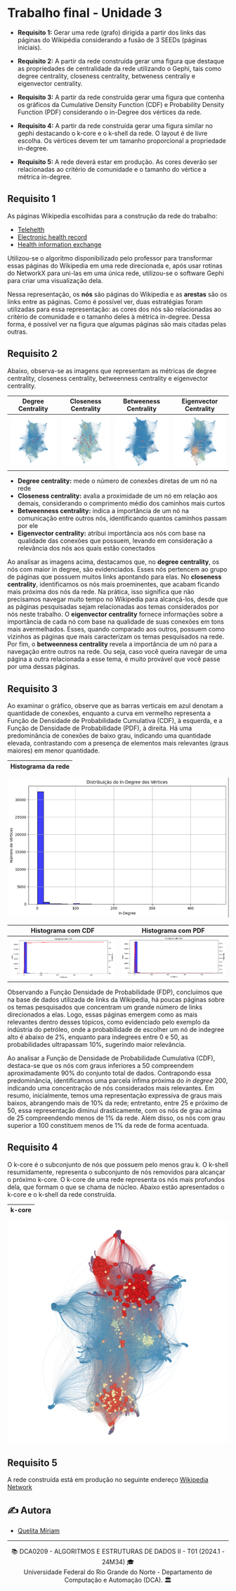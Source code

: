 # Trabalho final - Unidade 3

- **Requisito 1:** Gerar uma rede (grafo) dirigida a partir dos links das páginas do Wikipédia considerando a fusão de 3 SEEDs (páginas iniciais). 

- **Requisito 2:** A partir da rede construída gerar uma figura que destaque as propriedades de centralidade da rede utilizando o Gephi, tais como degree centrality, closeness centrality, betweness centraliy e eigenvector centrality. 

- **Requisito 3:** A partir da rede construída gerar uma figura que contenha os gráficos da Cumulative Density Function (CDF) e Probability Density Function (PDF) considerando o in-Degree dos vértices da rede.

- **Requisito 4:** A partir da rede construída gerar uma figura similar no gephi destacando o k-core e o k-shell da rede. O layout é de livre escolha. Os vértices devem ter um tamanho proporcional a propriedade in-degree.

- **Requisito 5:** A rede deverá estar em produção. As cores deverão ser relacionadas ao critério de comunidade e o tamanho do vértice a métrica in-degree.

## Requisito 1

As páginas Wikipedia escolhidas para a construção da rede do trabalho:

- [Telehelth](https://en.wikipedia.org/wiki/Telehealth)
- [Electronic health record](https://en.wikipedia.org/wiki/Electronic_health_record)
- [Health information exchange](https://en.wikipedia.org/wiki/Health_information_exchange)

Utilizou-se o algoritmo disponibilizado pelo professor para transformar essas páginas do Wikipedia em uma rede direcionada e, após usar rotinas do NetworkX para uni-las em uma única rede, utilizou-se o software Gephi para criar uma visualização dela.

Nessa representação, os **nós** são páginas do Wikipedia e as **arestas** são os links entre as páginas. Como é possível ver, duas estratégias foram utilizadas para essa representação: as cores dos nós  são relacionadas ao critério de comunidade e o tamanho deles à métrica in-degree. Dessa forma, é possível ver na figura que algumas páginas são mais citadas pelas outras.

## Requisito 2

Abaixo, observa-se as imagens que representam as métricas de degree centrality, closeness centrality, betweenness centrality e eigenvector centrality.

| Degree Centrality | Closeness Centrality | Betweeness Centrality | Eigenvector Centrality |
|-------------------|----------------------|----------------------|----------------------|
![Degree centrality](./assets/imgs/degree.png)|![Closeness Centrality](assets/imgs/closeness.png)|![Betweeness Centrality](assets/imgs/betweeness.png)|![Eigenvector Centrality](assets/imgs/eigenvector.png)



- **Degree centrality:** mede o número de conexões diretas de um nó na rede
- **Closeness centrality:** avalia a proximidade de um nó em relação aos demais, considerando o comprimento médio dos caminhos mais curtos
- **Betweenness centrality:** indica a importância de um nó na comunicação entre outros nós, identificando quantos caminhos passam por ele
- **Eigenvector centrality:** atribui importância aos nós com base na qualidade das conexões que possuem, levando em consideração a relevância dos nós aos quais estão conectados

Ao analisar as imagens acima, destacamos que, no **degree centrality**, os nós com maior in degree, são evidenciados. Esses nós pertencem ao grupo de páginas que possuem muitos links apontando para elas. No **closeness centrality**, identificamos os nós mais proeminentes, que acabam ficando mais próxima dos nós da rede. Na prática, isso significa que não precisamos navegar muito tempo no Wikipedia para alcançá-los, desde que as páginas pesquisadas sejam relacionadas aos temas considerados por nós neste trabalho. O **eigenvector centrality** fornece informações sobre a importância de cada nó com base na qualidade de suas conexões em tons mais avermelhados. Esses, quando comparado aos outros, possuem como vizinhos as páginas que mais caracterizam os temas pesquisados na rede. Por fim, o **betweenness centrality** revela a importância de um nó para a navegação entre outros na rede. Ou seja, caso você queira navegar de uma página a outra relacionada a esse tema, é muito provável que você passe por uma dessas páginas.

## Requisito 3

Ao examinar o gráfico, observe que as barras verticais em azul denotam a quantidade de conexões, enquanto a curva em vermelho representa a Função de Densidade de Probabilidade Cumulativa (CDF), à esquerda, e a Função de Densidade de Probabilidade (PDF), à direita. Há uma predominância de conexões de baixo grau, indicando uma quantidade elevada, contrastando com a presença de elementos mais relevantes (graus maiores) em menor quantidade.

| Histograma da rede | 
|--------------------|
![Histograma da rede](./assets/imgs/histogram.png)

| Histograma com CDF | Histograma com PDF | 
|----------------------|----------------------|
![Histograma com CDF](./assets/imgs/histogram_cdf.png)|![Histograma com PDF](assets/imgs/histogram_pdf.png)|

Observando a Função Densidade de Probabilidade (FDP), concluímos que na base de dados utilizada de links da Wikipedia, há poucas páginas sobre os temas pesquisados que concentram um grande número de links direcionados a elas. Logo, essas páginas emergem como as mais relevantes dentro desses tópicos, como evidenciado pelo exemplo da indústria do petróleo, onde a probabilidade de escolher um nó de indegree alto é abaixo de 2%, enquanto para indegrees entre 0 e 50, as probabilidades ultrapassam 10%, sugerindo maior relevância.

Ao analisar a Função de Densidade de Probabilidade Cumulativa (CDF), destaca-se que os nós com graus inferiores a 50 compreendem aproximadamente 90% do conjunto total de dados. Contrapondo essa predominância, identificamos uma parcela ínfima próxima do *in degree* 200, indicando uma concentração de nós considerados mais relevantes. Em resumo, inicialmente, temos uma representação expressiva de graus mais baixos, abrangendo mais de 10% da rede; entretanto, entre 25 e próximo de 50, essa representação diminui drasticamente, com os nós de grau acima de 25 compreendendo menos de 1% da rede. Além disso, os nós com grau superior a 100 constituem menos de 1% da rede de forma acentuada.

## Requisito 4

O k-core é o subconjunto de nós que possuem pelo menos grau k. O k-shell resumidamente, representa o subconjunto de nós removidos para alcançar o próximo k-core. O k-core de uma rede representa os nós mais profundos dela, que formam o que se chama de núcleo. Abaixo estão apresentados o k-core e o k-shell da rede construída.

| k-core | 
|--------|
![k-core](./assets/imgs/k-core.png)

## Requisito 5

A rede construída está em produção no seguinte endereço [Wikipedia Network](https://quelita2.github.io/aedii/)

## ✍️ Autora
- [Quelita Míriam](https://github.com/quelita2) 

---
<div align="center">
  📚 DCA0209 - ALGORITMOS E ESTRUTURAS DE DADOS II - T01 (2024.1 - 24M34) 🎓 <br/>
  Universidade Federal do Rio Grande do Norte - Departamento de Computação e Automação (DCA). 🏛️
</div>